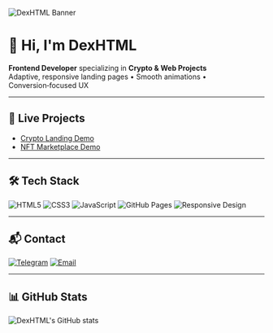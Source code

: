 <!-- Баннер -->
![DexHTML Banner](https://github.com/user-attachments/assets/bd6a4534-d88c-4c40-ac07-c4e3a709d31f)

# 👋 Hi, I'm **DexHTML**

**Frontend Developer** specializing in **Crypto & Web Projects**  
Adaptive, responsive landing pages • Smooth animations • Conversion‑focused UX

---

## 🚀 Live Projects
- [Crypto Landing Demo](https://dexhtml.github.io/crypto-landing-demo/)  
- [NFT Marketplace Demo](https://dexhtml.github.io/nft-landing-demo/)

---

## 🛠 Tech Stack
![HTML5](https://img.shields.io/badge/HTML5-E34F26?style=for-the-badge&logo=html5&logoColor=white)
![CSS3](https://img.shields.io/badge/CSS3-1572B6?style=for-the-badge&logo=css3&logoColor=white)
![JavaScript](https://img.shields.io/badge/JavaScript-F7E018?style=for-the-badge&logo=javascript&logoColor=black)
![GitHub Pages](https://img.shields.io/badge/GitHub%20Pages-181717?style=for-the-badge&logo=github&logoColor=white)
![Responsive Design](https://img.shields.io/badge/Responsive%20Design-00C7B7?style=for-the-badge&logo=responsive&logoColor=white)

---

## 📬 Contact
[![Telegram](https://img.shields.io/badge/Telegram-26A5E4?style=for-the-badge&logo=telegram&logoColor=white)](https://t.me/@Slaffkamak)
[![Email](https://img.shields.io/badge/Email-0078D4?style=for-the-badge&logo=microsoft-outlook&logoColor=white)](mailto:immun1986@gmail.com)

---

## 📊 GitHub Stats
![DexHTML's GitHub stats](https://github-readme-stats.vercel.app/api?username=DexHTML&show_icons=true&theme=tokyonight)
